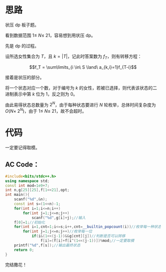 # 思路

状压 dp 板子题。

看到数据范围 $1 \leq\ N \leq\ 21$，容易想到用状压 dp。

先是 dp 的过程。

设所选女性集合为 $T$，且 $k=|T|$，记此时答案数为 $f_T$，则有转移方程：

$$f_T = \sum\limits_{i \in\ S \land\ a_{k,i}=1}f_{T-i}$$

接着是状压的部分。

将一个状态对应一个数，对于编号为 $k$ 的女性，若被已选择，则代表该状态的二进制表示中第 $k$ 位为 1，反之则为 0。

由此易得状态总数量为 $2^N$，由于每种状态要进行 $N$ 轮枚举，总体时间复杂度为 $O(N \times\ 2^N)$，由于 $1 \leq\ N \leq\ 21$，故不会超时。

# 代码

一定要记得取模。

## AC Code：
```cpp
#include<bits/stdc++.h>
using namespace std;
const int mod=1e9+7;
int n,g[25][25],f[1<<21],opt;
int main(){
	scanf("%d",&n);
	const int s=(1<<n)-1;
	for(int i=1;i<=n;i++)
		for(int j=1;j<=n;j++)
			scanf("%d",g[i]+j);//输入
	f[0]=1;//初始化
	for(int i=1,cnt=1;i<=s;i++,cnt=__builtin_popcount(i))//枚举每一种状态
		for(int j=1;j<=n;j++)//枚举每一位
			if(i&(1<<(j-1))&&g[cnt][j])//判断是否可以转移
				f[i]=(f[i]+f[i^(1<<(j-1))])%mod;//一定要取模
	printf("%d",f[s]);//输出最终状态
	return 0;
}
```
完结撒花！